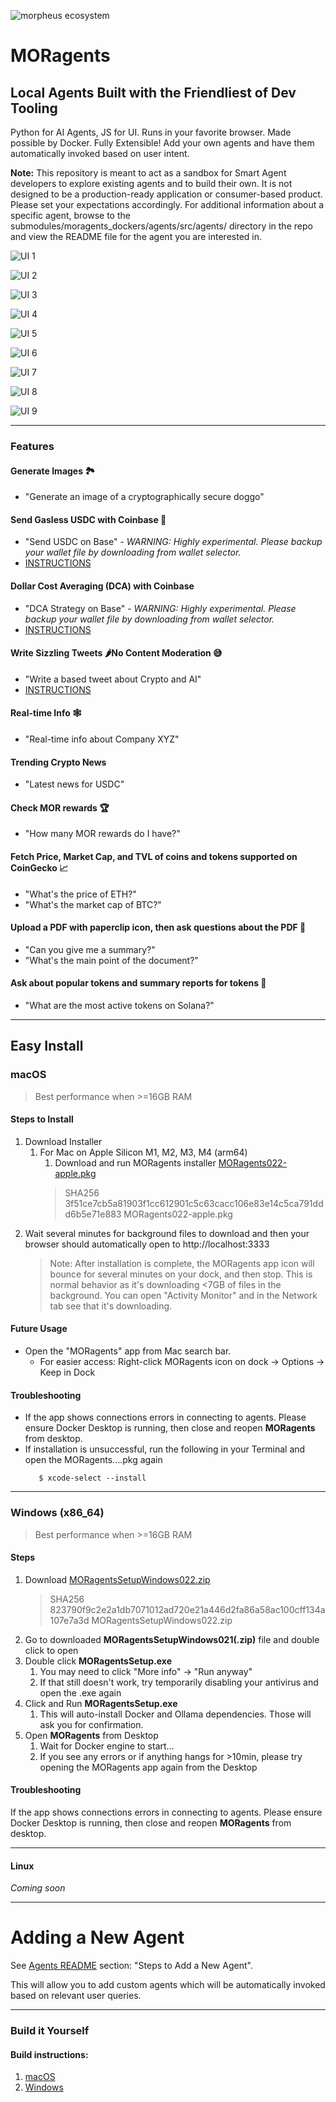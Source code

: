 ![morpheus ecosystem](images/morpheus-ecosystem@3x_green.png)
# MORagents

## Local Agents Built with the Friendliest of Dev Tooling
Python for AI Agents, JS for UI. Runs in your favorite browser. Made possible by Docker.
Fully Extensible! Add your own agents and have them automatically invoked based on user intent.

**Note:** This repository is meant to act as a sandbox for Smart Agent developers to explore existing agents and to build their own. It is not designed to be a production-ready application or consumer-based product. Please set your expectations accordingly. For additional information about a specific agent, browse to the submodules/moragents_dockers/agents/src/agents/ directory in the repo and view the README file for the agent you are interested in.

![UI 1](images/MORagents-UI.png)

![UI 2](images/gasless-usdc-base-agent.png)

![UI 3](images/dca-strategy-agent.png)

![UI 4](images/image-generator.png)

![UI 5](images/tweet_sizzler.png)

![UI 6](images/real-time-info.png)

![UI 7](images/mor_rewards.png)

![UI 8](images/price-fetcher-realtime-news.png)

![UI 9](images/moragents_chatpdf.png)

---

### Features

#### Generate Images 🏞️
   - "Generate an image of a cryptographically secure doggo"
#### Send Gasless USDC with Coinbase 🚚
   - "Send USDC on Base"
   _- WARNING: Highly experimental. Please backup your wallet file by downloading from wallet selector._
   - [INSTRUCTIONS](submodules/moragents_dockers/agents/src/agents/base_agent/README.md)
#### Dollar Cost Averaging (DCA) with Coinbase
   - "DCA Strategy on Base"
   _- WARNING: Highly experimental. Please backup your wallet file by downloading from wallet selector._
   - [INSTRUCTIONS](submodules/moragents_dockers/agents/src/agents/dca_agent/README.md)
#### Write Sizzling Tweets 🌶No Content Moderation 😅
  - "Write a based tweet about Crypto and AI"
  - [INSTRUCTIONS](submodules/moragents_dockers/agents/src/agents/tweet_sizzler/README.md)
#### Real-time Info 🕸️
  - "Real-time info about Company XYZ"
#### Trending Crypto News
  - "Latest news for USDC"
#### Check MOR rewards 🏆
  - "How many MOR rewards do I have?"
#### Fetch Price, Market Cap, and TVL of coins and tokens supported on CoinGecko 📈
  - "What's the price of ETH?"
  - "What's the market cap of BTC?"
#### Upload a PDF with paperclip icon, then ask questions about the PDF 📄
  - "Can you give me a summary?"
  - "What's the main point of the document?"
#### Ask about popular tokens and summary reports for tokens 🍿
  - "What are the most active tokens on Solana?"

---

## Easy Install
### macOS
>Best performance when >=16GB RAM

#### Steps to Install
1. Download Installer
   1. For Mac on Apple Silicon M1, M2, M3, M4 (arm64)
      1. Download and run MORagents installer [MORagents022-apple.pkg](https://drive.proton.me/urls/YA24T6MMT0#iCrO2BCuVZff)
      > SHA256 3f51ce7cb5a81903f1cc612901c5c63cacc106e83e14c5ca791ddd6b5e71e883 MORagents022-apple.pkg
2. Wait several minutes for background files to download and then your browser should automatically open to http://localhost:3333
    > Note: After installation is complete, the MORagents app icon will bounce for several minutes on your dock, and then stop. This is normal behavior as it's downloading <7GB of files in the background. You can open "Activity Monitor" and in the Network tab see that it's downloading.

#### Future Usage
- Open the "MORagents" app from Mac search bar.
  - For easier access: Right-click MORagents icon on dock -> Options -> Keep in Dock

#### Troubleshooting
- If the app shows connections errors in connecting to agents. Please ensure Docker Desktop is running, then close and reopen **MORagents** from desktop.
- If installation is unsuccessful, run the following in your Terminal and open the MORagents....pkg again
   ```shell
      $ xcode-select --install
   ```
---

### Windows (x86_64)
>Best performance when >=16GB RAM

#### Steps
1. Download [MORagentsSetupWindows022.zip](https://drive.proton.me/urls/MGNQ086Y2G#1cVhZOkkY1TU)
    > SHA256 823790f9c2e2a1db7071012ad720e21a446d2fa86a58ac100cff134a107e7a3d MORagentsSetupWindows022.zip
2. Go to downloaded **MORagentsSetupWindows021(.zip)** file and double click to open
3. Double click **MORagentsSetup.exe**
   1. You may need to click "More info" -> "Run anyway"
   2. If that still doesn't work, try temporarily disabling your antivirus and open the .exe again
4. Click and Run **MORagentsSetup.exe**
   1. This will auto-install Docker and Ollama dependencies. Those will ask you for confirmation.
5. Open **MORagents** from Desktop
   1. Wait for Docker engine to start...
   2. If you see any errors or if anything hangs for >10min, please try opening the MORagents app again from the Desktop

#### Troubleshooting
If the app shows connections errors in connecting to agents. Please ensure Docker Desktop is running, then close and reopen **MORagents** from desktop.

---

#### Linux
*Coming soon*

---
# Adding a New Agent

See [Agents README](submodules/moragents_dockers/README.md) section: "Steps to Add a New Agent".

This will allow you to add custom agents which will be automatically invoked based on relevant user queries.

---

### Build it Yourself

#### Build instructions:
1. [macOS](build_assets/macOS/README_MACOS_DEV_BUILD.md)
2. [Windows](build_assets/windows/README_WINDOWS_DEV_BUILD.md)
